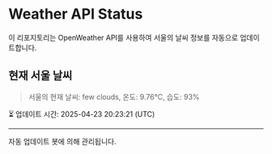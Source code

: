 
# Weather API Status

이 리포지토리는 OpenWeather API를 사용하여 서울의 날씨 정보를 자동으로 업데이트합니다.

## 현재 서울 날씨
> 서울의 현재 날씨: few clouds, 온도: 9.76°C, 습도: 93%

⏳ 업데이트 시간: 2025-04-23 20:23:21 (UTC)

---
자동 업데이트 봇에 의해 관리됩니다.
